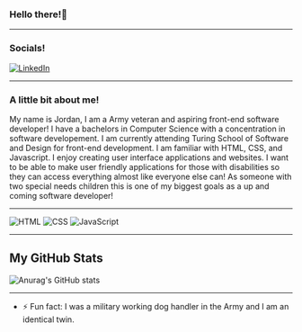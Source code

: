 ### Hello there!👋

--------

### Socials! 
[![LinkedIn](https://img.shields.io/badge/LinkedIn-0077B5?style=for-the-badge&logo=linkedin&logoColor=white)](https://www.linkedin.com/in/jordan-williamson-a079b3271/)

--------

### A little bit about me!

My name is Jordan, I am a Army veteran and aspiring front-end software developer!
I have a bachelors in Computer Science with a concentration in software developement. 
I am currently attending Turing School of Software and Design for front-end development.
I am familiar with HTML, CSS, and Javascript. I enjoy creating user interface applications and websites. I want to be able to make user friendly applications for those with disabilities so they can access everything almost like everyone else can! As someone with two special needs children this is one of my biggest goals as a up and coming software developer!

--------------

![HTML](https://img.shields.io/badge/HTML-orange?style=for-the-badge&logo=html5&logoColor=white) ![CSS](https://img.shields.io/badge/CSS-blue?style=for-the-badge&logo=css3&logoColor=white) ![JavaScript](https://img.shields.io/badge/JavaScript-yellow?style=for-the-badge&logo=javascript&logoColor=white)


--------------

## My GitHub Stats

![Anurag's GitHub stats](https://github-readme-stats.vercel.app/api?username=JWILL06&show_icons=true&theme=radical)


--------------

- ⚡ Fun fact: I was a military working dog handler in the Army and I am an identical twin. 

